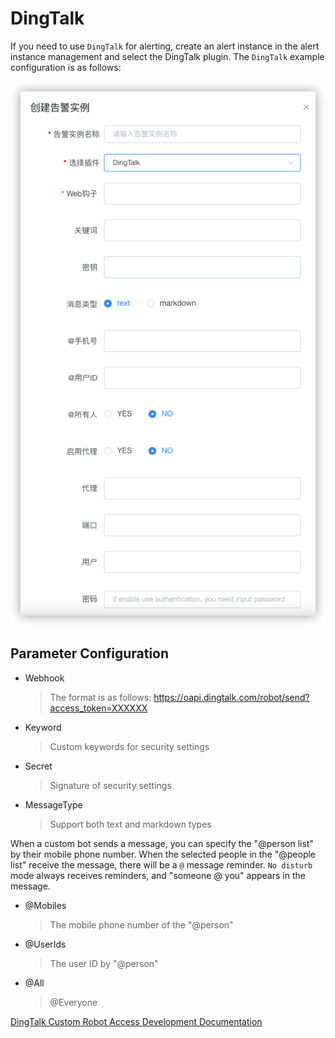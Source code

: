 # DingTalk

If you need to use `DingTalk` for alerting, create an alert instance in the alert instance management and select the DingTalk plugin. 
The `DingTalk` example configuration is as follows:

![dingtalk-plugin](/img/alert/dingtalk-plugin.png)

## Parameter Configuration

* Webhook
  > The format is as follows: https://oapi.dingtalk.com/robot/send?access_token=XXXXXX
* Keyword
  > Custom keywords for security settings
* Secret
  > Signature of security settings
* MessageType
  > Support both text and markdown types

When a custom bot sends a message, you can specify the "@person list" by their mobile phone number. When the selected people in the "@people list" receive the message, there will be a `@` message reminder. `No disturb` mode always receives reminders, and "someone @ you" appears in the message.
* @Mobiles
  > The mobile phone number of the "@person"
* @UserIds
  > The user ID by "@person"
* @All
  > @Everyone

[DingTalk Custom Robot Access Development Documentation](https://open.dingtalk.com/document/robots/custom-robot-access)
